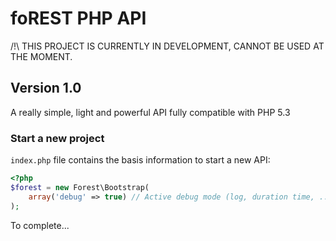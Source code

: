 foREST PHP API
==============

/!\ THIS PROJECT IS CURRENTLY IN DEVELOPMENT, CANNOT BE USED AT THE MOMENT.

Version 1.0
-----------

A really simple, light and powerful API fully compatible with PHP 5.3

### Start a new project

`index.php` file contains the basis information to start a new API:

```php
<?php
$forest = new Forest\Bootstrap(
    array('debug' => true) // Active debug mode (log, duration time, ...)
);
```

To complete...
